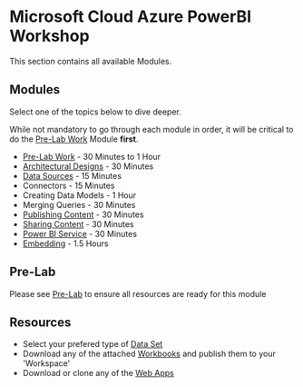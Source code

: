 # Microsoft Cloud Azure PowerBI Workshop 
This section contains all available Modules.

## Modules
Select one of the topics below to dive deeper. 

While not mandatory to go through each module in order, it will be critical to do the [Pre-Lab Work](./1.%20Pre-Lab%20Work) Module **first**.

-	[Pre-Lab Work](./1.%20Pre-Lab%20Work) - 30 Minutes to 1 Hour
-	[Architectural Designs](./Architectural%20Designs) - 30 Minutes
-	[Data Sources](./Data%20Sources) - 15 Minutes
-	Connectors - 15 Minutes
-	Creating Data Models - 1 Hour
-	Merging Queries - 30 Minutes
-	[Publishing Content](./Publishing%20Content) - 30 Minutes
-	[Sharing Content](./Sharing%20Content) - 30 Minutes
-	[Power BI Service](./Power%20BI%20Service) - 30 Minutes
-	[Embedding](./Embedding) - 1.5 Hours

## Pre-Lab
Please see [Pre-Lab](./1.%20Pre-Lab%20Work) to ensure all resources are ready for this module

## Resources
- Select your prefered type of [Data Set](https://github.com/hnc198/AzurePowerBI/tree/master/1.%20Data%20Sets)
- Download any of the attached [Workbooks](https://github.com/hnc198/AzurePowerBI/tree/master/2.%20Workbooks) and publish them to your 'Workspace' 
- Download or clone any of the [Web Apps](https://github.com/hnc198/AzurePowerBI/tree/master/3.%20Web%20Apps) 
